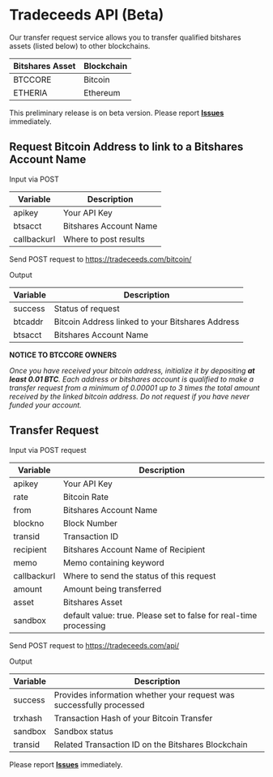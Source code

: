 
# Tradeceeds API (Beta)
Our transfer request service allows you to transfer qualified bitshares assets (listed below) to other blockchains.

| Bitshares Asset |Blockchain  |
|--|--|
| BTCCORE |Bitcoin  |
| ETHERIA|Ethereum|

This preliminary release is on beta version. Please report [**Issues**](https://github.com/Tradeceeds/tradeceeds/issues) immediately.

## Request Bitcoin Address to link to a Bitshares Account Name

Input via POST

Variable | Description
------------ | -------------
apikey | Your API Key
btsacct| Bitshares Account Name
callbackurl | Where to post results

Send POST request to https://tradeceeds.com/bitcoin/

Output

Variable | Description
------------ | -------------
success | Status of request
btcaddr | Bitcoin Address linked to your Bitshares Address
btsacct| Bitshares Account Name

**NOTICE TO BTCCORE OWNERS**

*Once you have received your bitcoin address, initialize it by depositing **at least 0.01 BTC**. Each address or bitshares account is qualified to make a transfer request from a minimum of 0.00001 up to 3 times the total amount received by the linked bitcoin address. Do not request if you have never funded your account.*

## Transfer Request

Input via POST request

Variable | Description
------------ | -------------
apikey | Your API Key
rate | Bitcoin Rate
from | Bitshares Account Name
blockno | Block Number
transid | Transaction ID
recipient | Bitshares Account Name of Recipient
memo | Memo containing keyword
callbackurl | Where to send the status of this request
amount | Amount being transferred
asset | Bitshares Asset
sandbox | default value: true. Please set to false for real-time processing

Send POST request to https://tradeceeds.com/api/

Output

Variable | Description
------------ | -------------
success | Provides information whether your request was successfully processed
trxhash | Transaction Hash of your Bitcoin Transfer
sandbox | Sandbox status
transid | Related Transaction ID on the Bitshares Blockchain

Please report [**Issues**](https://github.com/Tradeceeds/tradeceeds/issues) immediately.
